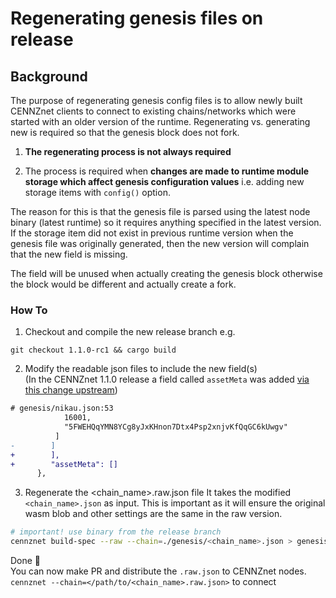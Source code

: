 # Regenerating genesis files on release

## Background
The purpose of regenerating genesis config files is to allow newly built CENNZnet clients to connect to existing chains/networks which were started with an older version of the runtime.
Regenerating vs. generating new is required so that the genesis block does not fork.

1) **The regenerating process is not always required**

2) The process is required when **changes are made to runtime module storage which affect genesis configuration values** i.e. adding new storage items with `config()` option.

The reason for this is that the genesis file is parsed using the latest node binary (latest runtime) so it requires anything specified in the latest version. If the storage item did not exist in previous runtime version when the genesis file was originally generated, then the new version will complain that the new field is missing.

The field will be unused when actually creating the genesis block otherwise the block would be different and actually create a fork.

### How To
1) Checkout and compile the new release branch e.g.
```
git checkout 1.1.0-rc1 && cargo build
```

2) Modify the readable json files to include the new field(s)  
(In the CENNZnet 1.1.0 release a field called `assetMeta` was added
[via this change upstream](https://github.com/plugblockchain/plug-blockchain/pull/93))
```diff
# genesis/nikau.json:53
            16001,
            "5FWEHQqYMN8YCg8yJxKHnon7Dtx4Psp2xnjvKfQqGC6kUwgv"
          ]
-        ]
+        ],
+        "assetMeta": []
      },
```

3) Regenerate the \<chain_name\>.raw.json file
It takes the modified `<chain_name>.json` as input. This is important as it will ensure the original wasm blob and other settings
are the same in the raw version.
```bash
# important! use binary from the release branch
cennznet build-spec --raw --chain=./genesis/<chain_name>.json > genesis/<chain_name>.raw.json
```

Done 🎉  
You can now make PR and distribute the `.raw.json` to CENNZnet nodes.  
`cennznet --chain=</path/to/<chain_name>.raw.json>` to connect